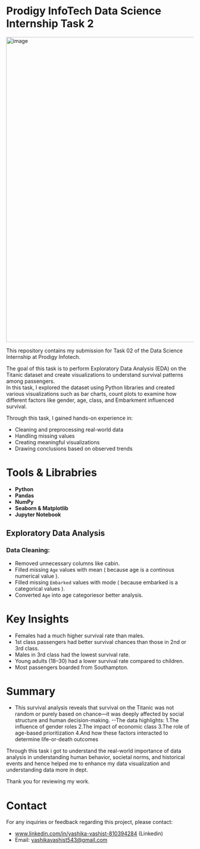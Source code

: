 # Prodigy InfoTech Data Science Internship Task 2
<img width="1471" height="819" alt="image" src="https://github.com/user-attachments/assets/054dd8df-372a-49e7-8d21-4b714657b947" />

This repository contains my submission for Task 02 of the Data Science Internship at Prodigy Infotech.

The goal of this task is to perform Exploratory Data Analysis (EDA) on the Titanic dataset and create visualizations to understand survival patterns among passengers.  
In this task, I explored the dataset using Python libraries and created various visualizations such as bar charts, count plots to examine how different factors like gender, age, class, and Embarkment influenced survival.

Through this task, I gained hands-on experience in:
- Cleaning and preprocessing real-world data  
- Handling missing values  
- Creating meaningful visualizations  
- Drawing conclusions based on observed trends

# Tools & Librabries
- **Python**
- **Pandas** 
- **NumPy** 
- **Seaborn & Matplotlib** 
- **Jupyter Notebook**

## Exploratory Data Analysis

###  Data Cleaning:
- Removed unnecessary columns like cabin.
- Filled missing `Age` values with mean ( because age is a continous numerical value ).
- Filled missing `Embarked` values with mode ( because embarked is a categorical values ).
- Converted `Age` into  age categoriesor better analysis.

 # Key Insights

- Females had a much higher survival rate than males.
- 1st class passengers had better survival chances than those in 2nd or 3rd class.
- Males in 3rd class had the lowest survival rate.
- Young adults (18–30) had a lower survival rate compared to children.
- Most passengers boarded from Southampton.

# Summary
- This survival analysis reveals that survival on the Titanic was not random or purely based on chance—it was deeply affected by social structure and human decision-making. --The data highlights:
1.The influence of gender roles
2.The impact of economic class
3.The role of age-based prioritization
4.And how these factors interacted to determine life-or-death outcomes

Through this task i got to understand the real-world importance of data analysis in understanding human behavior, societal norms, and historical events and hence helped me to enhance my data visualization and understanding data more in dept.

Thank you for reviewing my work.

# Contact
For any inquiries or feedback regarding this project, please contact:

- www.linkedin.com/in/yashika-vashist-810394284 (Linkedin)
- Email: yashikavashist543@gmail.com
